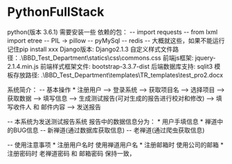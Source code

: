 # PythonFullStack
python(版本 3.6.1)
需要安装一些 依赖的包：
  -- import requests
  -- from lxml import etree
  -- PIL -> pillow
  -- pyMySql
  -- redis
  -- 大概就这些，如果不能运行 记住pip install xxx 
 Django版本: Django2.1.3
 自定义样式文件路径：.\BBD_Test_Department\statics\css\commons.css
 前端js框架:        jquery-2.1.4.min.js
 前端样式框架文件:   bootstrap-3.3.7-dist
 后端数据库支持:     sqlit3
 模板存放路径:      .\BBD_Test_Department\templates\TR_templates\test_pro2.docx


系统简介：
  -- 基本操作
    * 注册用户 ——> 
      登录系统 ——> 
      获取项目名 ——> 
      选择项目 ——> 
      获取数据 ——> 
      填写信息 ——> 
      生成测试报告(可对生成的报告进行校对和修改) ——>
      填写收件人 和 邮件内容 ——>
      发送报告
    
  -- 本系统为发送测试报告系统 报告中的数据信息分为：
    * 用户手填信息
    * 禅道中的BUG信息
      -- 新禅道(通过数据库获取信息)
      -- 老禅道(通过爬虫获取信息)
      
  -- 使用注意事项 
    * 注册用户名时 使用禅道用户名
    * 注册邮箱时 使用公司的邮箱
    * 注册密码时 老禅道密码 和 邮箱密码 保持一致，
